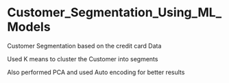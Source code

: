 # Customer_Segmentation_Using_ML_Models

Customer Segmentation based on the credit card Data 

Used K means to cluster the Customer into segments

Also performed PCA and used Auto encoding for better results
